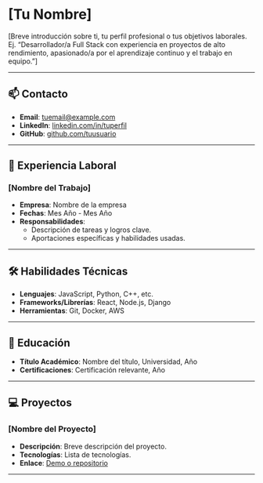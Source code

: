 # [Tu Nombre]

[Breve introducción sobre ti, tu perfil profesional o tus objetivos laborales. Ej. “Desarrollador/a Full Stack con experiencia en proyectos de alto rendimiento, apasionado/a por el aprendizaje continuo y el trabajo en equipo.”]

---

## 📫 Contacto
- **Email**: [tuemail@example.com](mailto:tuemail@example.com)
- **LinkedIn**: [linkedin.com/in/tuperfil](https://linkedin.com/in/tuperfil)
- **GitHub**: [github.com/tuusuario](https://github.com/tuusuario)

---

## 💼 Experiencia Laboral
### [Nombre del Trabajo]
- **Empresa**: Nombre de la empresa
- **Fechas**: Mes Año - Mes Año
- **Responsabilidades**:
  - Descripción de tareas y logros clave.
  - Aportaciones específicas y habilidades usadas.

---

## 🛠️ Habilidades Técnicas
- **Lenguajes**: JavaScript, Python, C++, etc.
- **Frameworks/Librerías**: React, Node.js, Django
- **Herramientas**: Git, Docker, AWS

---

## 📘 Educación
- **Título Académico**: Nombre del título, Universidad, Año
- **Certificaciones**: Certificación relevante, Año

---

## 💻 Proyectos
### [Nombre del Proyecto]
- **Descripción**: Breve descripción del proyecto.
- **Tecnologías**: Lista de tecnologías.
- **Enlace**: [Demo o repositorio](https://tu-enlace.com)

---


